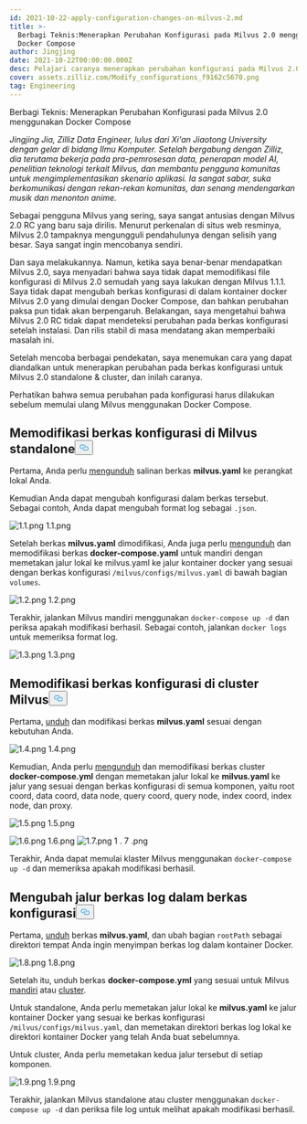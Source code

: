 ```yaml
---
id: 2021-10-22-apply-configuration-changes-on-milvus-2.md
title: >-
  Berbagi Teknis:Menerapkan Perubahan Konfigurasi pada Milvus 2.0 menggunakan
  Docker Compose
author: Jingjing
date: 2021-10-22T00:00:00.000Z
desc: Pelajari caranya menerapkan perubahan konfigurasi pada Milvus 2.0
cover: assets.zilliz.com/Modify_configurations_f9162c5670.png
tag: Engineering
---
```

<custom-h1>Berbagi Teknis: Menerapkan Perubahan Konfigurasi pada Milvus 2.0 menggunakan Docker Compose</custom-h1><p><em>Jingjing Jia, Zilliz Data Engineer, lulus dari Xi'an Jiaotong University dengan gelar di bidang Ilmu Komputer. Setelah bergabung dengan Zilliz, dia terutama bekerja pada pra-pemrosesan data, penerapan model AI, penelitian teknologi terkait Milvus, dan membantu pengguna komunitas untuk mengimplementasikan skenario aplikasi. Ia sangat sabar, suka berkomunikasi dengan rekan-rekan komunitas, dan senang mendengarkan musik dan menonton anime.</em></p>
<p>Sebagai pengguna Milvus yang sering, saya sangat antusias dengan Milvus 2.0 RC yang baru saja dirilis. Menurut perkenalan di situs web resminya, Milvus 2.0 tampaknya mengungguli pendahulunya dengan selisih yang besar. Saya sangat ingin mencobanya sendiri.</p>
<p>Dan saya melakukannya.  Namun, ketika saya benar-benar mendapatkan Milvus 2.0, saya menyadari bahwa saya tidak dapat memodifikasi file konfigurasi di Milvus 2.0 semudah yang saya lakukan dengan Milvus 1.1.1. Saya tidak dapat mengubah berkas konfigurasi di dalam kontainer docker Milvus 2.0 yang dimulai dengan Docker Compose, dan bahkan perubahan paksa pun tidak akan berpengaruh. Belakangan, saya mengetahui bahwa Milvus 2.0 RC tidak dapat mendeteksi perubahan pada berkas konfigurasi setelah instalasi. Dan rilis stabil di masa mendatang akan memperbaiki masalah ini.</p>
<p>Setelah mencoba berbagai pendekatan, saya menemukan cara yang dapat diandalkan untuk menerapkan perubahan pada berkas konfigurasi untuk Milvus 2.0 standalone &amp; cluster, dan inilah caranya.</p>
<p>Perhatikan bahwa semua perubahan pada konfigurasi harus dilakukan sebelum memulai ulang Milvus menggunakan Docker Compose.</p>
<h2 id="Modify-configuration-file-in-Milvus-standalone" class="common-anchor-header">Memodifikasi berkas konfigurasi di Milvus standalone<button data-href="#Modify-configuration-file-in-Milvus-standalone" class="anchor-icon" translate="no">
      <svg translate="no"
        aria-hidden="true"
        focusable="false"
        height="20"
        version="1.1"
        viewBox="0 0 16 16"
        width="16"
      >
        <path
          fill="#0092E4"
          fill-rule="evenodd"
          d="M4 9h1v1H4c-1.5 0-3-1.69-3-3.5S2.55 3 4 3h4c1.45 0 3 1.69 3 3.5 0 1.41-.91 2.72-2 3.25V8.59c.58-.45 1-1.27 1-2.09C10 5.22 8.98 4 8 4H4c-.98 0-2 1.22-2 2.5S3 9 4 9zm9-3h-1v1h1c1 0 2 1.22 2 2.5S13.98 12 13 12H9c-.98 0-2-1.22-2-2.5 0-.83.42-1.64 1-2.09V6.25c-1.09.53-2 1.84-2 3.25C6 11.31 7.55 13 9 13h4c1.45 0 3-1.69 3-3.5S14.5 6 13 6z"
        ></path>
      </svg>
    </button></h2><p>Pertama, Anda perlu <a href="https://github.com/milvus-io/milvus/blob/master/configs/milvus.yaml">mengunduh</a> salinan berkas <strong>milvus.yaml</strong> ke perangkat lokal Anda.</p>
<p>Kemudian Anda dapat mengubah konfigurasi dalam berkas tersebut. Sebagai contoh, Anda dapat mengubah format log sebagai <code translate="no">.json</code>.</p>
<p>
  
   <span class="img-wrapper"> <img translate="no" src="https://assets.zilliz.com/1_1_ee4a16a3ee.png" alt="1.1.png" class="doc-image" id="1.1.png" />
   </span> <span class="img-wrapper"> <span>1.1.png</span> </span></p>
<p>Setelah berkas <strong>milvus.yaml</strong> dimodifikasi, Anda juga perlu <a href="https://github.com/milvus-io/milvus/blob/master/deployments/docker/standalone/docker-compose.yml">mengunduh</a> dan memodifikasi berkas <strong>docker-compose.yaml</strong> untuk mandiri dengan memetakan jalur lokal ke milvus.yaml ke jalur kontainer docker yang sesuai dengan berkas konfigurasi <code translate="no">/milvus/configs/milvus.yaml</code> di bawah bagian <code translate="no">volumes</code>.</p>
<p>
  
   <span class="img-wrapper"> <img translate="no" src="https://assets.zilliz.com/1_2_5e7c73708c.png" alt="1.2.png" class="doc-image" id="1.2.png" />
   </span> <span class="img-wrapper"> <span>1.2.png</span> </span></p>
<p>Terakhir, jalankan Milvus mandiri menggunakan <code translate="no">docker-compose up -d</code> dan periksa apakah modifikasi berhasil. Sebagai contoh, jalankan <code translate="no">docker logs</code> untuk memeriksa format log.</p>
<p>
  
   <span class="img-wrapper"> <img translate="no" src="https://assets.zilliz.com/1_3_a0406df3ab.png" alt="1.3.png" class="doc-image" id="1.3.png" />
   </span> <span class="img-wrapper"> <span>1.3.png</span> </span></p>
<h2 id="Modify-configuration-file-in-Milvus-cluster" class="common-anchor-header">Memodifikasi berkas konfigurasi di cluster Milvus<button data-href="#Modify-configuration-file-in-Milvus-cluster" class="anchor-icon" translate="no">
      <svg translate="no"
        aria-hidden="true"
        focusable="false"
        height="20"
        version="1.1"
        viewBox="0 0 16 16"
        width="16"
      >
        <path
          fill="#0092E4"
          fill-rule="evenodd"
          d="M4 9h1v1H4c-1.5 0-3-1.69-3-3.5S2.55 3 4 3h4c1.45 0 3 1.69 3 3.5 0 1.41-.91 2.72-2 3.25V8.59c.58-.45 1-1.27 1-2.09C10 5.22 8.98 4 8 4H4c-.98 0-2 1.22-2 2.5S3 9 4 9zm9-3h-1v1h1c1 0 2 1.22 2 2.5S13.98 12 13 12H9c-.98 0-2-1.22-2-2.5 0-.83.42-1.64 1-2.09V6.25c-1.09.53-2 1.84-2 3.25C6 11.31 7.55 13 9 13h4c1.45 0 3-1.69 3-3.5S14.5 6 13 6z"
        ></path>
      </svg>
    </button></h2><p>Pertama, <a href="https://github.com/milvus-io/milvus/blob/master/configs/milvus.yaml">unduh</a> dan modifikasi berkas <strong>milvus.yaml</strong> sesuai dengan kebutuhan Anda.</p>
<p>
  
   <span class="img-wrapper"> <img translate="no" src="https://assets.zilliz.com/1_4_758b182846.png" alt="1.4.png" class="doc-image" id="1.4.png" />
   </span> <span class="img-wrapper"> <span>1.4.png</span> </span></p>
<p>Kemudian, Anda perlu <a href="https://github.com/milvus-io/milvus/blob/master/deployments/docker/cluster/docker-compose.yml">mengunduh</a> dan memodifikasi berkas cluster <strong>docker-compose.yml</strong> dengan memetakan jalur lokal ke <strong>milvus.yaml</strong> ke jalur yang sesuai dengan berkas konfigurasi di semua komponen, yaitu root coord, data coord, data node, query coord, query node, index coord, index node, dan proxy.</p>
<p>
  
   <span class="img-wrapper"> <img translate="no" src="https://assets.zilliz.com/1_5_80e15811b8.png" alt="1.5.png" class="doc-image" id="1.5.png" />
   </span> <span class="img-wrapper"> <span>1.5.png</span> </span></p>
<p>
  
   <span class="img-wrapper"> <img translate="no" src="https://assets.zilliz.com/1_6_b2f3e4e47f.png" alt="1.6.png" class="doc-image" id="1.6.png" />
   </span> <span class="img-wrapper"> <span>1.6.png</span> </span> <span class="img-wrapper"> <img translate="no" src="https://assets.zilliz.com/1_7_4d1eb5e1e5.png" alt="1.7.png" class="doc-image" id="1.7.png" /></span> <span class="img-wrapper">1 </span>. <span class="img-wrapper">7 <span>.png</span> </span></p>
<p>Terakhir, Anda dapat memulai klaster Milvus menggunakan <code translate="no">docker-compose up -d</code> dan memeriksa apakah modifikasi berhasil.</p>
<h2 id="Change-log-file-path-in-configuration-file" class="common-anchor-header">Mengubah jalur berkas log dalam berkas konfigurasi<button data-href="#Change-log-file-path-in-configuration-file" class="anchor-icon" translate="no">
      <svg translate="no"
        aria-hidden="true"
        focusable="false"
        height="20"
        version="1.1"
        viewBox="0 0 16 16"
        width="16"
      >
        <path
          fill="#0092E4"
          fill-rule="evenodd"
          d="M4 9h1v1H4c-1.5 0-3-1.69-3-3.5S2.55 3 4 3h4c1.45 0 3 1.69 3 3.5 0 1.41-.91 2.72-2 3.25V8.59c.58-.45 1-1.27 1-2.09C10 5.22 8.98 4 8 4H4c-.98 0-2 1.22-2 2.5S3 9 4 9zm9-3h-1v1h1c1 0 2 1.22 2 2.5S13.98 12 13 12H9c-.98 0-2-1.22-2-2.5 0-.83.42-1.64 1-2.09V6.25c-1.09.53-2 1.84-2 3.25C6 11.31 7.55 13 9 13h4c1.45 0 3-1.69 3-3.5S14.5 6 13 6z"
        ></path>
      </svg>
    </button></h2><p>Pertama, <a href="https://github.com/milvus-io/milvus/blob/master/configs/milvus.yaml">unduh</a> berkas <strong>milvus.yaml</strong>, dan ubah bagian <code translate="no">rootPath</code> sebagai direktori tempat Anda ingin menyimpan berkas log dalam kontainer Docker.</p>
<p>
  
   <span class="img-wrapper"> <img translate="no" src="https://assets.zilliz.com/1_8_e3bdc4843f.png" alt="1.8.png" class="doc-image" id="1.8.png" />
   </span> <span class="img-wrapper"> <span>1.8.png</span> </span></p>
<p>Setelah itu, unduh berkas <strong>docker-compose.yml</strong> yang sesuai untuk Milvus <a href="https://github.com/milvus-io/milvus/blob/master/deployments/docker/standalone/docker-compose.yml">mandiri</a> atau <a href="https://github.com/milvus-io/milvus/blob/master/deployments/docker/cluster/docker-compose.yml">cluster</a>.</p>
<p>Untuk standalone, Anda perlu memetakan jalur lokal ke <strong>milvus.yaml</strong> ke jalur kontainer Docker yang sesuai ke berkas konfigurasi <code translate="no">/milvus/configs/milvus.yaml</code>, dan memetakan direktori berkas log lokal ke direktori kontainer Docker yang telah Anda buat sebelumnya.</p>
<p>Untuk cluster, Anda perlu memetakan kedua jalur tersebut di setiap komponen.</p>
<p>
  
   <span class="img-wrapper"> <img translate="no" src="https://assets.zilliz.com/1_9_22d8929d92.png" alt="1.9.png" class="doc-image" id="1.9.png" />
   </span> <span class="img-wrapper"> <span>1.9.png</span> </span></p>
<p>Terakhir, jalankan Milvus standalone atau cluster menggunakan <code translate="no">docker-compose up -d</code> dan periksa file log untuk melihat apakah modifikasi berhasil.</p>
